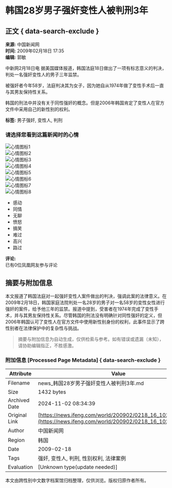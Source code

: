 # 韩国28岁男子强奸变性人被判刑3年

## 正文 { data-search-exclude }


**来源:** 中国新闻网  
**时间:** 2009年02月18日 17:35  
**编辑:** 郭敏  

中新网2月18日电 据美国媒体报道，韩国法庭18日做出了一项有标志意义的判决，判处一名强奸变性人的男子三年监禁。

被强奸者今年58岁，法庭判决其为女子，因为她自从1974年做了变性手术后一直与其男友保持性关系。

韩国的刑法中并没有关于同性强奸的概念。但是2006年韩国肯定了变性人在官方文件中采用自己的新性别的权利。

**标签:** 男子强奸, 变性人, 判刑  

### 请选择您看到这篇新闻时的心情

![心情图标1](http://img.ifeng.com/tres/appres/images/mood/motion_01.gif)  
![心情图标2](http://img.ifeng.com/tres/appres/images/mood/motion_02.gif)  
![心情图标3](http://img.ifeng.com/tres/appres/images/mood/motion_03.gif)  
![心情图标4](http://img.ifeng.com/tres/appres/images/mood/motion_04.gif)  
![心情图标5](http://img.ifeng.com/tres/appres/images/mood/motion_05.gif)  
![心情图标6](http://img.ifeng.com/tres/appres/images/mood/motion_06.gif)  
![心情图标7](http://img.ifeng.com/tres/appres/images/mood/motion_07.gif)  
![心情图标8](http://img.ifeng.com/tres/appres/images/mood/motion_08.gif)  

- 感动
- 同情
- 无聊
- 愤怒
- 搞笑
- 难过
- 高兴
- 路过  

**评论:**  
已有0位凤凰网友参与评论
<!-- tcd_original_link https://news.ifeng.com/world/200902/0218_16_1021568.shtml -->
## 摘要与附加信息

<!-- tcd_abstract -->
本文报道了韩国法庭对一起强奸变性人案件做出的判决，强调此案的法律意义。在2009年2月18日，韩国家庭法院判处一名28岁的男子对一名58岁的变性女性进行强奸的案件，给予他三年的监禁。报道中提到，受害者在1974年完成了变性手术，并与其男友保持性关系。尽管韩国的刑法没有明确针对同性强奸的定义，但2006年韩国认可了变性人在官方文件中使用新性别身份的权利，此事件显示了跨性别者在法律保护中的复杂性与挑战。
<!-- tcd_abstract_end -->

> 摘要与附加信息为自动生成，仅供检索与参考。如有错误或遗漏（未知），请协助编辑指正，不胜感激。

### 附加信息 [Processed Page Metadata] { data-search-exclude }

| Attribute       | Value                                  |
|-----------------|----------------------------------------|
| Filename        | news_韩国28岁男子强奸变性人被判刑3年.md                             |
| Size            | 1432 bytes                           |
| Archived Date   | 2024-11-02 08:34:39                             |
| Original Link   | [https://news.ifeng.com/world/200902/0218_16_1021568.shtml](https://news.ifeng.com/world/200902/0218_16_1021568.shtml)                       |
| Author          | 中国新闻网                               |
| Region          | 韩国                               |
| Date            | 2009-02-18                                 |
| Tags            | 强奸, 变性人, 判刑, 性别权利, 法律案例                                 |
| Evaluation            | [Unknown type(update needed)]                                 |
<!-- tcd_table_end -->

本文由跨性别中文数字档案馆归档整理，仅供浏览。版权归原作者所有。
